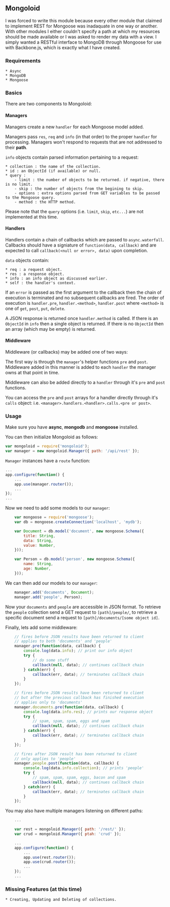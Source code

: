 ## Mongoloid
I was forced to write this module because every other module that claimed to implement REST for Mongoose was inadaquate in one way or another. With other modules I either couldn't specify a path at which my resources should be made available or I was asked to render my data with a view. I simply wanted a RESTful interface to MongoDB through Mongoose for use with Backbone.js, which is exactly what I have created.

### Requirements

	* Async
	* MongoDB
	* Mongoose

### Basics
There are two components to Mongoloid:

#### Managers
Managers create a new `handler` for each Mongoose model added.

Managers pass `res`, `req` and `info` (in that order) to the proper `handler` for processing. Managers won't respond to requests that are not addressed to their __path__.

`info` objects contain parsed information pertaining to a request:

	* collection : the name of the collection.
	* id : an ObjectId (if available) or null.
	* query :
		- limit : the number of objects to be returned. if negative, there is no limit.
		- skip : the number of objects from the begining to skip.
		- options : extra options parsed from GET variables to be passed to the Mongoose query.
		- method : the HTTP method.

Please note that the `query` options (i.e. `limit`, `skip`, `etc...`) are not implemented at this time.

#### Handlers
Handlers contain a chain of callbacks which are passed to `async.waterfall`. Callbacks should have a signiature of `function(data, callback)` and are expected to call `callback(<null or error>, data)` upon completion.

`data` objects contain:

	* req : a request object.
	* res : a response object.
	* info : an info object as discussed earlier.
	* self : the handler's context.

If an `error` is passed as the first argument to the callback then the chain of execution is terminated and no subsequent callbacks are fired. The order of execution is `handler.pre`, `handler.<method>`, `handler.post` where `<method>` is one of `get`, `post`, `put`, `delete`.

A JSON response is returned once `handler.method` is called. If there is an `ObjectId` in `info` then a single object is returned. If there is no `ObjectId` then an array (which may be empty) is returned.

#### Middleware
Middleware (or callbacks) may be added one of two ways:

The first way is through the `manager`'s helper functions `pre` and `post`. Middleware added in this manner is added to each `handler` the manager owns at that point in time.

Middleware can also be added directly to a `handler` through it's `pre` and `post` functions. 

You can access the `pre` and `post` arrays for a handler directly through it's `calls` object: i.e. `<manager>.handlers.<handler>.calls.<pre or post>`.

### Usage
Make sure you have __async__, __mongodb__ and __mongoose__ installed.

You can then initialize Mongoloid as follows:
```js
var mongoloid = require('mongoloid');
var manager = new mongoloid.Manager({ path: '/api/rest' });
```

`Manager` instances have a `route` function:
```js
...
app.configure(function() {
	...
	app.use(manager.router());
	...
});
...
```

Now we need to add some models to our `manager`:
```js
	var mongoose = require('mongoose');
	var db = mongoose.createConnection('localhost', 'mydb');

	var Document = db.model('document', new mongoose.Schema({
		title: String,
		data: String,
		value: Number,
	}));

	var Person = db.model('person', new mongoose.Schema({
		name: String,
		age: Number,
	}));
```

We can then add our models to our `manager`:
```js
	manager.add('documents', Document);
	manager.add('people', Person);
```
Now your `documents` and `people` are accessible in JSON format. To retrieve the `people` collection send a GET request to `[path]/people/`, to retrieve a specific document send a request to `[path]/documents/[some object id]`.

Finally, lets add some middleware:
```js
	// fires before JSON results have been returned to client
	// applies to both 'documents' and 'people'
	manager.pre(function(data, callback) {
		console.log(data.info); // print our info object
		try {
			// do some stuff
			callback(null, data); // continues callback chain
		} catch(err) {
			callback(err, data); // terminates callback chain
		}
	});

	// fires before JSON results have been returned to client
	// but after the previous callback has finished execution
	// applies only to 'documents'
	manager.documents.pre(function(data, callback) {
		console.log(data.info.res); // prints our response object
		try {
			// spam, spam, spam, eggs and spam
			callback(null, data); // continues callback chain
		} catch(err) {
			callback(err, data); // terminates callback chain
		}
	});

	// fires after JSON result has been returned to client
	// only applies to 'people'
	manager.people.post(function(data, callback) {
		console.log(data.info.collection); // prints 'people'
		try {
			// spam, spam, spam, eggs, bacon and spam
			callback(null, data); // continues callback chain
		} catch(err) {
			callback(err, data); // terminates callback chain
		}
	});
```

You may also have multiple managers listening on different paths:
```js
	...

	var rest = mongoloid.Manager({ path: '/rest/' });
	var crud = mongoloid.Manager({ ptah: 'crud' });

	...
	app.configure(function() {
		...
		app.use(rest.router());
		app.use(crud.router());
		...
	});
	...
```

### Missing Features (at this time)

	* Creating, Updating and Deleting of collections.
